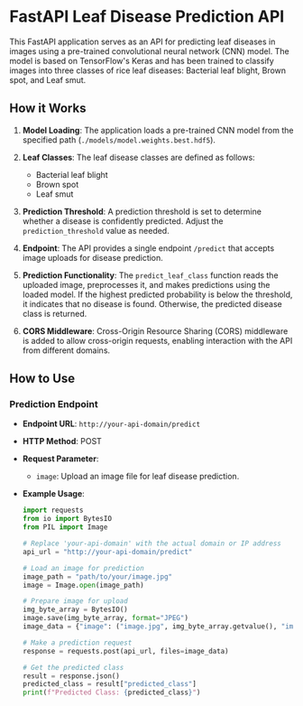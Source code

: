 # FastAPI Leaf Disease Prediction API

This FastAPI application serves as an API for predicting leaf diseases in images using a pre-trained convolutional neural network (CNN) model. The model is based on TensorFlow's Keras and has been trained to classify images into three classes of rice leaf diseases: Bacterial leaf blight, Brown spot, and Leaf smut.

## How it Works

1. **Model Loading**: The application loads a pre-trained CNN model from the specified path (`./models/model.weights.best.hdf5`).

2. **Leaf Classes**: The leaf disease classes are defined as follows:
   - Bacterial leaf blight
   - Brown spot
   - Leaf smut

3. **Prediction Threshold**: A prediction threshold is set to determine whether a disease is confidently predicted. Adjust the `prediction_threshold` value as needed.

4. **Endpoint**: The API provides a single endpoint `/predict` that accepts image uploads for disease prediction.

5. **Prediction Functionality**: The `predict_leaf_class` function reads the uploaded image, preprocesses it, and makes predictions using the loaded model. If the highest predicted probability is below the threshold, it indicates that no disease is found. Otherwise, the predicted disease class is returned.

6. **CORS Middleware**: Cross-Origin Resource Sharing (CORS) middleware is added to allow cross-origin requests, enabling interaction with the API from different domains.

## How to Use

### Prediction Endpoint

- **Endpoint URL**: `http://your-api-domain/predict`
- **HTTP Method**: POST
- **Request Parameter**:
  - `image`: Upload an image file for leaf disease prediction.

- **Example Usage**:
  ```python
  import requests
  from io import BytesIO
  from PIL import Image

  # Replace 'your-api-domain' with the actual domain or IP address
  api_url = "http://your-api-domain/predict"
  
  # Load an image for prediction
  image_path = "path/to/your/image.jpg"
  image = Image.open(image_path)

  # Prepare image for upload
  img_byte_array = BytesIO()
  image.save(img_byte_array, format="JPEG")
  image_data = {"image": ("image.jpg", img_byte_array.getvalue(), "image/jpeg")}

  # Make a prediction request
  response = requests.post(api_url, files=image_data)

  # Get the predicted class
  result = response.json()
  predicted_class = result["predicted_class"]
  print(f"Predicted Class: {predicted_class}")
